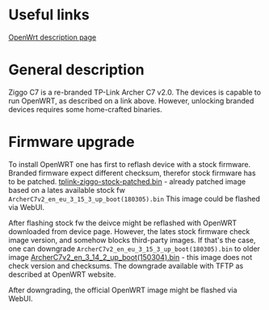 # Useful links 

[OpenWrt description page](https://openwrt.org/toh/tp-link/archer_c7)

# General description

Ziggo C7 is a re-branded TP-Link Archer C7 v2.0. The devices is capable to run OpenWRT, as described on a link above. 
However, unlocking branded devices requires some home-crafted binaries. 

# Firmware upgrade 

To install OpenWRT one has first to reflash device with a stock firmware. Branded firmware expect different checksum, therefor stock firmware has to be patched. 
[tplink-ziggo-stock-patched.bin](tplink-ziggo-stock-patched.bin) - already patched image based on a lates available stock fw `ArcherC7v2_en_eu_3_15_3_up_boot(180305).bin`
This image could be flashed via WebUI. 

After flashing stock fw the deivce might be reflashed with OpenWRT downloaded from device page. However, the lates stock firmware check image version, and somehow blocks third-party images. If that's the case, one can downgrade `ArcherC7v2_en_eu_3_15_3_up_boot(180305).bin` to older image [ArcherC7v2_en_3_14_2_up_boot(150304).bin](ArcherC7v2_en_3_14_2_up_boot(150304).bin) - this image does not check version and checksums. 
The downgrade available with TFTP as described at OpenWRT website. 

After downgrading, the official OpenWRT image might be flashed via WebUI. 

